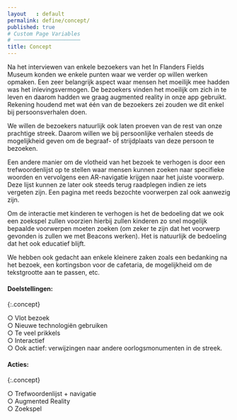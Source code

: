```yaml
---
layout   : default
permalink: define/concept/
published: true
# Custom Page Variables
# ─────────────────────
title: Concept
---
```


Na het interviewen van enkele bezoekers van het In Flanders Fields Museum konden we enkele punten waar we verder op willen werken opmaken. Een zeer belangrijk aspect waar mensen het moeilijk mee hadden was het inlevingsvermogen. De bezoekers vinden het moeilijk om zich in te leven en daarom hadden we graag augmented reality in onze app gebruikt. Rekening houdend met wat één van de bezoekers zei zouden we dit enkel bij persoonsverhalen doen. 

We willen de bezoekers natuurlijk ook laten proeven van de rest van onze prachtige streek. Daarom willen we bij persoonlijke verhalen steeds de mogelijkheid geven om de begraaf- of strijdplaats van deze persoon te bezoeken.

Een andere manier om de vlotheid van het bezoek te verhogen is door een trefwoordenlijst op te stellen waar mensen kunnen zoeken naar specifieke woorden en vervolgens een AR-navigatie krijgen naar het juiste voorwerp. Deze lijst kunnen ze later ook steeds terug raadplegen indien ze iets vergeten zijn. Een pagina met reeds bezochte voorwerpen zal ook aanwezig zijn. 

Om de interactie met kinderen te verhogen is het de bedoeling dat we ook een zoekspel zullen voorzien hierbij zullen kinderen zo snel mogelijk bepaalde voorwerpen moeten zoeken (om zeker te zijn dat het voorwerp gevonden is zullen we met Beacons werken). Het is natuurlijk de bedoeling dat het ook educatief blijft.


We hebben ook gedacht aan enkele kleinere zaken zoals een bedanking na het bezoek, een kortingsbon voor de cafetaria, de mogelijkheid om de tekstgrootte aan te passen, etc. 

#### Doelstellingen:
{:.concept}

○ Vlot bezoek  
○ Nieuwe technologiën gebruiken  
○ Te veel prikkels  
○ Interactief  
○ Ook actief: verwijzingen naar andere oorlogsmonumenten in de streek.  


#### Acties:
{:.concept}

○ Trefwoordenlijst + navigatie  
○ Augmented Reality  
○ Zoekspel  


